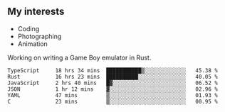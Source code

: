 ## My interests

- Coding
- Photographing
- Animation

Working on writing a Game Boy emulator in Rust.

<!--START_SECTION:waka-->

```text
TypeScript     18 hrs 34 mins  ███████████▒░░░░░░░░░░░░░   45.38 %
Rust           16 hrs 23 mins  ██████████░░░░░░░░░░░░░░░   40.05 %
JavaScript     2 hrs 40 mins   █▓░░░░░░░░░░░░░░░░░░░░░░░   06.52 %
JSON           1 hr 12 mins    ▓░░░░░░░░░░░░░░░░░░░░░░░░   02.96 %
YAML           47 mins         ▒░░░░░░░░░░░░░░░░░░░░░░░░   01.93 %
C              23 mins         ▒░░░░░░░░░░░░░░░░░░░░░░░░   00.95 %
```

<!--END_SECTION:waka-->
